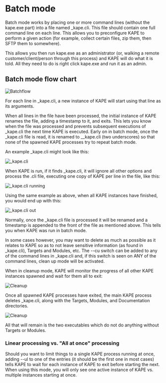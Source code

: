 # Batch mode

Batch mode works by placing one or more command lines (without the kape.exe part) into a file named _kape.cli. This file should contain one full command line on each line. This allows you to preconfigure KAPE to perform a given action (for example, collect certain files, zip them, then SFTP them to somewhere).

This allows you then run kape.exe as an administrator (or, walking a remote customer/client/person through this process) and KAPE will do what it is told. All they need to do is right click kape.exe and run it as an admin.

## Batch mode flow chart

![Batchflow](https://raw.githubusercontent.com/EricZimmerman/KapeDocs/master/Pictures/kapecliFlow.jpg)

For each line in _kape.cli, a new instance of KAPE will start using that line as its arguments.

When all lines in the file have been processed, the initial instance of KAPE renames the file, adding a timestamp to it, and exits. This lets you know when the file was processed and prevents subsequent executions of _kape.cli the next time KAPE is executed. Early on in batch mode, once the _kape.cli file is read, it is renamed to __kape.cli (two underscores) so that none of the spawned KAPE processes try to repeat batch mode.

An example _kape.cli might look like this:

![_kape.cli](https://raw.githubusercontent.com/EricZimmerman/KapeDocs/master/Pictures/kapecli.jpg)

When KAPE is run, if it finds _kape.cli, it will ignore all other options and process the .cli file, executing one copy of KAPE per line in the file, like this:

![_kape.cli running](https://raw.githubusercontent.com/EricZimmerman/KapeDocs/master/Pictures/kapecli2.jpg)

Using the same example as above, when all KAPE instances have finished, you would end up with this:

![_kape.cli out](https://raw.githubusercontent.com/EricZimmerman/KapeDocs/master/Pictures/kapecliOut.jpg)

Normally, once the _kape.cli file is processed it will be renamed and a timestamp is appended to the front of the file as mentioned above. This tells you when KAPE was run in batch mode.

In some cases however, you may want to delete as much as possible as it relates to KAPE so as to not leave sensitive information (as found in _kape.cli), Targets and Modules, etc. The --cu switch can be added to any of the command lines in _kape.cli and, if this switch is seen on ANY of the command lines, clean up mode will be activated. 

When in cleanup mode, KAPE will monitor the progress of all other KAPE instances spawned and wait for them all to exit:

![Cleanup](https://raw.githubusercontent.com/EricZimmerman/KapeDocs/master/Pictures/cleanup1.jpg)

Once all spawned KAPE processes have exited, the main KAPE process deletes _kape.cli, along with the Targets, Modules, and Documentation directories. 

![Cleanup](https://raw.githubusercontent.com/EricZimmerman/KapeDocs/master/Pictures/cleanup2.jpg)

All that will remain is the two executables which do not do anything without Targets or Modules.

### Linear processing vs. "All at once" processing
Should you want to limit things to a single KAPE process running at once, adding --ul to one of the entries (it should be the first one in most cases) tells KAPE to wait for each instance of KAPE to exit before starting the next. When using this mode, you will only see one active instance of KAPE vs. multiple instances starting at once.
